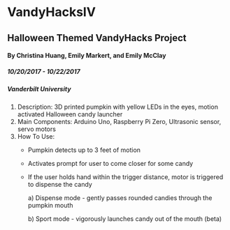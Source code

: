 # VandyHacksIV
## Halloween Themed VandyHacks Project

#### By Christina Huang, Emily Markert, and Emily McClay

##### 10/20/2017 - 10/22/2017

##### Vanderbilt University


1. Description: 3D printed pumpkin with yellow LEDs in the eyes, motion activated Halloween candy launcher
2. Main Components: Arduino Uno, Raspberry Pi Zero, Ultrasonic sensor, servo motors
3. How To Use:
    * Pumpkin detects up to 3 feet of motion
  
    * Activates prompt for user to come closer for some candy
  
    * If the user holds hand within the trigger distance, motor is triggered to dispense the candy
    
        a) Dispense mode - gently passes rounded candies through the pumpkin mouth
        
        b) Sport mode - vigorously launches candy out of the mouth (beta)
  
